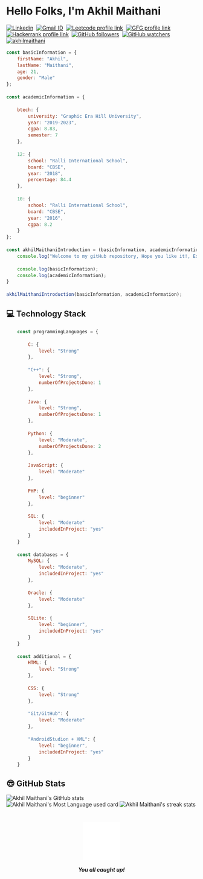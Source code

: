 <h1> Hello Folks, I'm Akhil Maithani</h1></p>

<a href="https://www.linkedin.com/in/akhilmaithani/"><img src="https://img.shields.io/badge/%20-Linkedin-blue" alt="Linkedin"></a>&nbsp;
<a href="recruitakhilmaithani2023@gmail.com"><img src="https://img.shields.io/badge/%20-GMAIL-red" alt="Gmail ID"></a>&nbsp;
<a href="https://leetcode.com/abytespaceneeded/"><img src="https://img.shields.io/badge/-Leetcode-yellow" alt="Leetcode profile link"></a>&nbsp;
<a href="https://auth.geeksforgeeks.org/user/abytespaceneeded/practice/"><img src="https://img.shields.io/badge/%20-GFG-green" alt="GFG profile link"></a>&nbsp;
<a href="https://www.hackerrank.com/abytespaceneeded"><img src="https://img.shields.io/badge/%20-Hackerrank-orange" alt="Hackerrank profile link"></a>&nbsp;
<a href="https://github.com/AkhilMaithani"><img src="https://img.shields.io/github/followers/AkhilMaithani?style=social" alt="GitHub followers"></a>&nbsp;
<a href="https://github.com/AkhilMaithani"><img src="https://img.shields.io/github/watchers/AkhilMaithani/AkhilMaithani?style=social" alt="GitHub watchers"></a>&nbsp;
<a href="https://github.com/AkhilMaithani"><img src="https://komarev.com/ghpvc/?username=AkhilMaithani&label=Profile%20views&color=0e75b6&style=flat" alt="akhilmaithani"></a>&nbsp;

```javascript
const basicInformation = {
    firstName: "Akhil",
    lastName: "Maithani",
    age: 21,
    gender: "Male"
};

const academicInformation = {
    
    btech: {
        university: "Graphic Era Hill University",
        year: "2019-2023",
        cgpa: 8.83,
        semester: 7
    },

    12: {
        school: "Ralli International School",
        board: "CBSE",
        year: "2018",
        percentage: 84.4
    },

    10: {
        school: "Ralli International School",
        board: "CBSE",
        year: "2016",
        cgpa: 8.2
    }
};

const akhilMaithaniIntroduction = (basicInformation, academicInformation) => {
    console.log("Welcome to my gitHub repository, Hope you like it!, Explore below for more information about me!");

    console.log(basicInformation);
    console.log(academicInformation);
}

akhilMaithaniIntroduction(basicInformation, academicInformation);
```

## 💻 Technology Stack

```javascript
    const programmingLanguages = {
        
        C: {
            level: "Strong"
        },

        "C++": {
            level: "Strong",
            numberOfProjectsDone: 1
        },

        Java: {
            level: "Strong",
            numberOfProjectsDone: 1
        },

        Python: {
            level: "Moderate",
            numberOfProjectsDone: 2
        },

        JavaScript: {
            level: "Moderate"
        },

        PHP: {
            level: "beginner"
        },

        SQL: {
            level: "Moderate"
            includedInProject: "yes"
        }
    }

    const databases = {
        MySQL: {
            level: "Moderate",
            includedInProject: "yes"
        },

        Oracle: {
            level: "Moderate"
        },

        SQLite: {
            level: "beginner",
            includedInProject: "yes"
        }
    }

    const additional = {
        HTML: {
            level: "Strong"
        },

        CSS: {
            level: "Strong"
        },

        "Git/GitHub": {
            level: "Moderate"
        },

        "AndroidStudion + XML": {
            level: "beginner",
            includedInProject: "yes"
        }
    }
 ```

## 😎 GitHub Stats

<section style="width:100%;">
    <img src="https://github-readme-stats.vercel.app/api?username=AkhilMaithani&show_icons=true&theme=dracula" alt="Akhil Maithani's GitHub stats" width="350px">
    <img src="https://github-readme-stats.vercel.app/api/top-langs?username=AkhilMaithani&show_icons=true&theme=dracula" alt="Akhil Maithani's Most Language used card"     width="300px" height="150px">
    <img src="https://github-readme-streak-stats.herokuapp.com/?user=AkhilMaithani&show_icons=true&theme=dracula" alt="Akhil Maithani's streak stats" width="350px">
</section>

<h1></h1>

<p align="center"><img src="Images/thanks.gif" alt="gif" width="100px"></p>
<p align="center"><strong><em>You all caught up!</em></strong></p>
